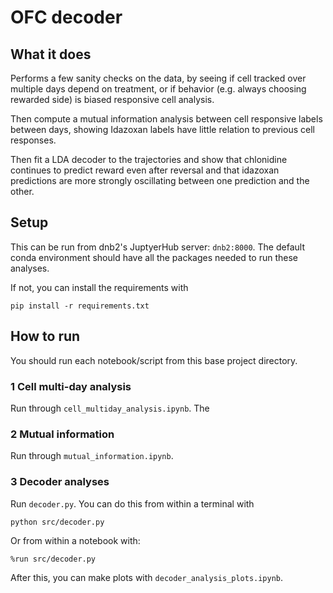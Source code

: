 # OFC decoder

## What it does

Performs a few sanity checks on the data, by seeing if cell tracked over multiple days depend on treatment, or if behavior (e.g. always choosing rewarded side) is biased responsive cell analysis. 

Then compute a mutual information analysis between cell responsive labels between days, showing Idazoxan labels have little relation to previous cell responses. 

Then fit a LDA decoder to the trajectories and show that chlonidine continues to predict reward even after reversal and that idazoxan predictions are more strongly oscillating between one prediction and the other. 

## Setup

This can be run from dnb2's JuptyerHub server: `dnb2:8000`. The default conda environment should have all the packages needed to run these analyses. 

If not, you can install the requirements with
```
pip install -r requirements.txt
```

## How to run

You should run each notebook/script from this base project directory.

### 1 Cell multi-day analysis

Run through `cell_multiday_analysis.ipynb`. The 

### 2 Mutual information 

Run through `mutual_information.ipynb`.

### 3 Decoder analyses

Run `decoder.py`. You can do this from within a terminal with
```
python src/decoder.py
```
Or from within a notebook with: 
```
%run src/decoder.py
```

After this, you can make plots with `decoder_analysis_plots.ipynb`.
